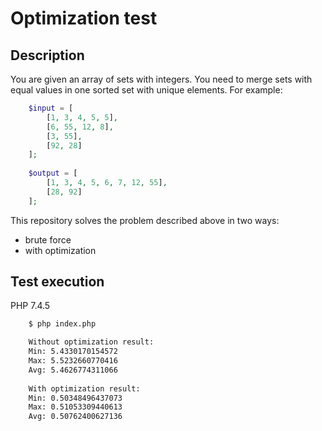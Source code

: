 # Optimization test

## Description
You are given an array of sets with integers. You need to merge sets with equal values in one sorted set with unique elements.
For example:
```php
    $input = [
        [1, 3, 4, 5, 5],
        [6, 55, 12, 8],
        [3, 55],
        [92, 28]
    ];
    
    $output = [
        [1, 3, 4, 5, 6, 7, 12, 55],
        [28, 92]
    ];
```

This repository solves the problem described above in two ways: 
- brute force
- with optimization

## Test execution
PHP 7.4.5
```bash
    $ php index.php

    Without optimization result:
    Min: 5.4330170154572
    Max: 5.5232660770416
    Avg: 5.4626774311066
    
    With optimization result:
    Min: 0.50348496437073
    Max: 0.51053309440613
    Avg: 0.50762400627136
```
